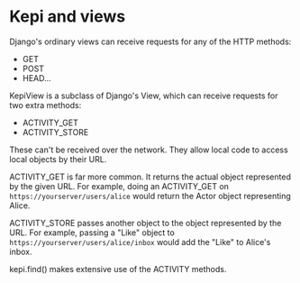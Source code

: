 Kepi and views
==============

Django's ordinary views can receive requests for any of the HTTP methods:

 * GET
 * POST
 * HEAD...

KepiView is a subclass of Django's View, which can receive requests for two extra methods:

 * ACTIVITY_GET
 * ACTIVITY_STORE

These can't be received over the network. They allow local code to access local objects by their URL.

ACTIVITY_GET is far more common. It returns the actual object represented by the given URL.
For example, doing an ACTIVITY_GET on ``https://yourserver/users/alice`` would return the Actor
object representing Alice.

ACTIVITY_STORE passes another object to the object represented by the URL.
For example, passing a "Like" object to ``https://yourserver/users/alice/inbox`` would add
the "Like" to Alice's inbox.

kepi.find() makes extensive use of the ACTIVITY methods.
